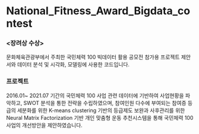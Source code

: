 # National_Fitness_Award_Bigdata_contest
### <장려상 수상>
문화체육관광부에서 주최한 국민체력 100 빅데이터 활용 공모전 참가용 프로젝트 제안서와 데이터 분석 및 시각화, 모델링에 사용한 코드입니다.

### 프로젝트 
2016.01~ 2021.07 기간의 국민체력 100 사업 관련 데이터에 기반하여 사업현황을 파악하고, SWOT 분석을 통한 전략을 수립하였으며, 참여인원 다수에 부여되는 참여증 등급의 세분화를 위한 K-means clustering 기반의 등급제도 보완과
사후관리를 위한 Neural Matrix Factorization 기반 개인 맞춤형 운동 추천시스템을 통해 국민체력 100 사업의 개선방안을 제안하였습니다.
